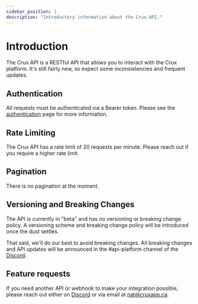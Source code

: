 ```yaml
---
sidebar_position: 1
description: "Introductory information about the Crux API."
---
```


# Introduction

The Crux API is a RESTful API that allows you to interact with the Crux platform. It's still fairly new, so expect some inconsistencies and frequent updates.

## Authentication

All requests must be authenticated via a Bearer token. Please see the [authentication](/docs/api-documentation/authentication.md) page for more information.

## Rate Limiting

The Crux API has a rate limit of 20 requests per minute. Please reach out if you require a higher rate limit.

## Pagination

There is no pagination at the moment.

## Versioning and Breaking Changes

The API is currently in "beta" and has no versioning or breaking change policy. A versioning scheme and breaking change policy will be introduced once the dust settles.

That said, we'll do our best to avoid breaking changes. All breaking changes and API updates will be announced in the #api-platform channel of the [Discord](https://discord.com/invite/ypt6e9HBVC).

## Feature requests

If you need another API or webhook to make your integration possible, please reach out either on [Discord](https://discord.com/invite/ypt6e9HBVC) or via email at [nat@cruxapp.ca](mailto:nat@cruxapp.ca).

